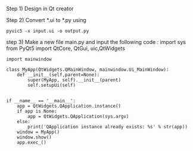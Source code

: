 Step 1) Design in Qt creator 


Step 2) Convert *.ui to *.py using
    
    pyuic5 -x input.ui -o output.py
    
step 3) Make a new file main.py and input the following code :
    import sys
    from PyQt5 import QtCore, QtGui, uic,QtWidgets
 
    import mainwindow
 
    class MyApp(QtWidgets.QMainWindow, mainwindow.Ui_MainWindow):
        def __init__(self,parent=None):
            super(MyApp, self).__init__(parent)
            self.setupUi(self)


    if __name__ == '__main__':
        app = QtWidgets.QApplication.instance()
        if app is None:
            app = QtWidgets.QApplication(sys.argv)
        else:
            print('QApplication instance already exists: %s' % str(app))
        window = MyApp()
        window.show()
        app.exec_()
